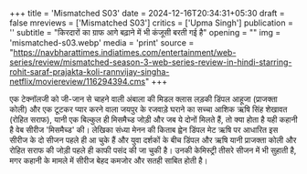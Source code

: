 +++
title = 'Mismatched S03'
date = 2024-12-16T20:34:31+05:30
draft = false
mreviews = ['Mismatched S03']
critics = ['Upma Singh']
publication = ''
subtitle = "किरदारों का ग्राफ आगे बढ़ाने में भी कंजूसी बरती गई है"
opening = ""
img = 'mismatched-s03.webp'
media = 'print'
source = "https://navbharattimes.indiatimes.com/entertainment/web-series/review/mismatched-season-3-web-series-review-in-hindi-starring-rohit-saraf-prajakta-koli-rannvijay-singha-netflix/moviereview/116294394.cms"
+++

एक टेक्नॉलजी को जी-जान से चाहने वाली अंबाला की मिडल क्लास लड़की डिंपल आहूजा (प्राजक्ता कोली) और एक टूटकर प्यार करने वाला जयपुर के रजवाड़े घराने का सच्चा आशिक ऋषि सिंह शेखावत (रोहित सराफ), यानी एक बिल्कुल ही मिसमैच्ड जोड़ी और जब ये दोनों मिलते हैं, तो क्या होता है यही कहानी है वेब सीरीज 'मिसमैच्ड' की। लेखिका संध्या मेनन की किताब ह्वेन डिंपल मेट ऋषि पर आधारित इस सीरीज के दो सीजन पहले ही आ चुके हैं और युवा दर्शकों के बीच डिंपल और ऋषि यानी प्राजक्ता कोली और रोहित सराफ की जोड़ी पहले ही काफी पसंद की जा चुकी है। उनकी केमिस्ट्री तीसरे सीजन में भी सुहाती है, मगर कहानी के मामले में सीरीज बेहद कमजोर और सतही साबित होती है।

